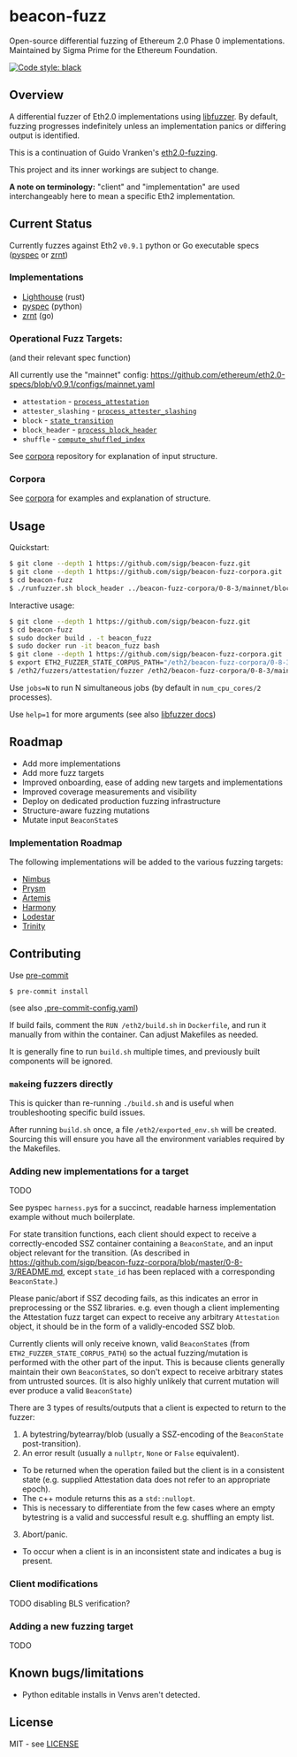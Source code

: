 # beacon-fuzz

Open-source differential fuzzing of Ethereum 2.0 Phase 0 implementations.
Maintained by Sigma Prime for the Ethereum Foundation.

[![Code style: black](https://img.shields.io/badge/code%20style-black-000000.svg)](https://github.com/psf/black)

## Overview

A differential fuzzer of Eth2.0 implementations using [libfuzzer](https://llvm.org/docs/LibFuzzer.html).
By default, fuzzing progresses indefinitely unless an implementation panics or differing output is identified.

This is a continuation of Guido Vranken's [eth2.0-fuzzing](https://github.com/guidovranken/eth2.0-fuzzing).

This project and its inner workings are subject to change.

**A note on terminology:** "client" and "implementation" are used interchangeably here to mean a specific Eth2 implementation.

## Current Status

Currently fuzzes against Eth2 `v0.9.1` python or Go executable specs
([pyspec](https://github.com/ethereum/eth2.0-specs/tree/v0.9.1/test_libs/pyspec) or [zrnt](https://github.com/protolambda/zrnt/tree/v0.9.1))


### Implementations

* [Lighthouse](https://github.com/sigp/lighthouse/) (rust)
* [pyspec](https://github.com/ethereum/eth2.0-specs/tree/dev/test_libs/pyspec) (python)
* [zrnt](https://github.com/protolambda/zrnt/) (go)

### Operational Fuzz Targets:

(and their relevant spec function)

All currently use the "mainnet" config: https://github.com/ethereum/eth2.0-specs/blob/v0.9.1/configs/mainnet.yaml

* `attestation` - [`process_attestation`](https://github.com/ethereum/eth2.0-specs/blob/v0.8.3/specs/core/0_beacon-chain.md#attestations)
* `attester_slashing` - [`process_attester_slashing`](https://github.com/ethereum/eth2.0-specs/blob/v0.8.3/specs/core/0_beacon-chain.md#attester-slashings)
* `block` - [`state_transition`](https://github.com/ethereum/eth2.0-specs/blob/v0.8.3/specs/core/0_beacon-chain.md#beacon-chain-state-transition-function)
* `block_header` - [`process_block_header`](https://github.com/ethereum/eth2.0-specs/blob/v0.8.3/specs/core/0_beacon-chain.md#block-header)
* `shuffle` -  [`compute_shuffled_index`](https://github.com/ethereum/eth2.0-specs/blob/v0.8.3/specs/core/0_beacon-chain.md#compute_shuffled_index)

See [corpora](https://github.com/sigp/beacon-fuzz-corpora) repository for explanation of input structure.

### Corpora

See [corpora](https://github.com/sigp/beacon-fuzz-corpora) for examples and explanation of structure.


## Usage

Quickstart:

```bash
$ git clone --depth 1 https://github.com/sigp/beacon-fuzz.git
$ git clone --depth 1 https://github.com/sigp/beacon-fuzz-corpora.git
$ cd beacon-fuzz
$ ./runfuzzer.sh block_header ../beacon-fuzz-corpora/0-8-3/mainnet/block_header/ ../beacon-fuzz-corpora/0-8-3/mainnet/beaconstate
```

Interactive usage:

```bash
$ git clone --depth 1 https://github.com/sigp/beacon-fuzz.git
$ cd beacon-fuzz
$ sudo docker build . -t beacon_fuzz
$ sudo docker run -it beacon_fuzz bash
$ git clone --depth 1 https://github.com/sigp/beacon-fuzz-corpora.git
$ export ETH2_FUZZER_STATE_CORPUS_PATH="/eth2/beacon-fuzz-corpora/0-8-3/mainnet/beaconstate"
$ /eth2/fuzzers/attestation/fuzzer /eth2/beacon-fuzz-corpora/0-8-3/mainnet/attestation
```

Use `jobs=N` to run N simultaneous jobs (by default in `num_cpu_cores/2` processes).

Use `help=1` for more arguments (see also [libfuzzer docs](https://llvm.org/docs/LibFuzzer.html))


## Roadmap

- Add more implementations
- Add more fuzz targets
- Improved onboarding, ease of adding new targets and implementations
- Improved coverage measurements and visibility
- Deploy on dedicated production fuzzing infrastructure
- Structure-aware fuzzing mutations
- Mutate input `BeaconState`s


### Implementation Roadmap

The following implementations will be added to the various fuzzing targets:

* [Nimbus](https://github.com/status-im/nim-beacon-chain)
* [Prysm](https://github.com/prysmaticlabs/prysm)
* [Artemis](https://github.com/PegaSysEng/artemis)
* [Harmony](https://github.com/harmony-dev/beacon-chain-java)
* [Lodestar](https://github.com/ChainSafe/lodestar)
* [Trinity](https://github.com/ethereum/trinity)

## Contributing

Use [pre-commit](https://pre-commit.com/)

```console
$ pre-commit install
```
(see also [.pre-commit-config.yaml](./.pre-commit-config.yaml))

If build fails, comment the `RUN /eth2/build.sh` in `Dockerfile`, and run it manually from within the container.
Can adjust Makefiles as needed.

It is generally fine to run `build.sh` multiple times, and previously built components will be ignored.

### `make`ing fuzzers directly

This is quicker than re-running `./build.sh` and is useful when troubleshooting specific build issues.

After running `build.sh` once, a file `/eth2/exported_env.sh` will be created.
Sourcing this will ensure you have all the environment variables required by the Makefiles.

### Adding new implementations for a target

TODO

See pyspec `harness.py`s for a succinct, readable harness implementation example without much boilerplate.

For state transition functions, each client should expect to receive a correctly-encoded SSZ container containing a `BeaconState`,
and an input object relevant for the transition. (As described in https://github.com/sigp/beacon-fuzz-corpora/blob/master/0-8-3/README.md,
except `state_id` has been replaced with a corresponding `BeaconState`.)

Please panic/abort if SSZ decoding fails, as this indicates an error in preprocessing or the SSZ libraries.
e.g. even though a client implementing the Attestation fuzz target can expect to receive any arbitrary `Attestation` object,
it should be in the form of a validly-encoded SSZ blob.

Currently clients will only receive known, valid `BeaconState`s (from `ETH2_FUZZER_STATE_CORPUS_PATH`) so the actual fuzzing/mutation is performed with the other part of the input.
This is because clients generally maintain their own `BeaconState`s, so don't expect to receive arbitrary states from untrusted sources.
(It is also highly unlikely that current mutation will ever produce a valid `BeaconState`)

There are 3 types of results/outputs that a client is expected to return to the fuzzer:

1. A bytestring/bytearray/blob (usually a SSZ-encoding of the `BeaconState` post-transition).
2. An error result (usually a `nullptr`, `None` or `False` equivalent).
  - To be returned when the operation failed but the client is in a consistent state
    (e.g. supplied Attestation data does not refer to an appropriate epoch).
  - The c++ module returns this as a `std::nullopt`.
  - This is necessary to differentiate from the few cases where an empty bytestring is a valid and successful result
    e.g. shuffling an empty list.
3. Abort/panic.
  - To occur when a client is in an inconsistent state and indicates a bug is present.

### Client modifications

TODO disabling BLS verification?

### Adding a new fuzzing target

TODO

## Known bugs/limitations

- Python editable installs in Venvs aren't detected.

## License

MIT - see [LICENSE](./LICENSE)
